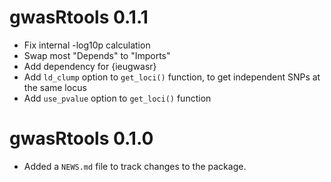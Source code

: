 # gwasRtools 0.1.1

* Fix internal -log10p calculation
* Swap most "Depends" to "Imports"
* Add dependency for {ieugwasr}
* Add `ld_clump` option to `get_loci()` function, to get independent SNPs at the same locus
* Add `use_pvalue` option to `get_loci()` function

# gwasRtools 0.1.0

* Added a `NEWS.md` file to track changes to the package.
